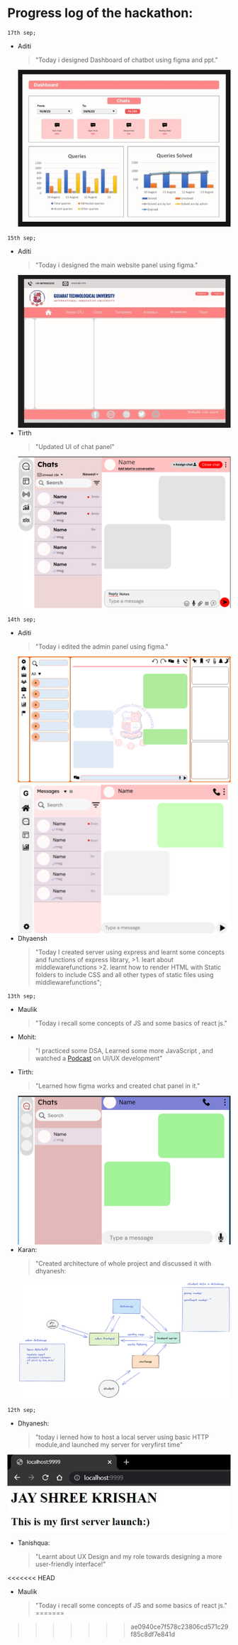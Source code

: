 # Progress log of the hackathon:

```
17th sep;
```
- Aditi
     >"Today i designed Dashboard of chatbot using figma and ppt."
     <img src="./Images/Aditi/web5.jpg">
```
15th sep;
```
- Aditi
     >"Today i designed the main website panel using figma."
     <img src="./Images/Aditi/web4.jpg">
- Tirth
     >"Updated UI of chat panel"
     <img src="./Images/Tirth/Updated chat panel.png">
```
14th sep;
```
- Aditi
     >"Today i edited the admin panel using figma."
     <img src="./Images/Aditi/web2.png">
     <img src="./Images/Aditi/web3.png">
- Dhyaensh
     >    "Today I created server using express and learnt some concepts and functions of express library,
          >1. leart about middlewarefunctions
          >2. learnt how to render HTML with Static folders to include CSS and all other types of static files using middlewarefunctions";
```
13th sep;
```

- Maulik
     >"Today i recall some concepts of JS and some basics of react js."
- Mohit:
     >"I practiced some DSA, Learned some more JavaScript , and watched a [Podcast](https://www.youtube.com/watch?v=Ol_n4paZ0Ug&t=9s) on UI/UX development"
- Tirth:
     >"Learned how figma works and created chat panel in it."
     <img src="./Images/Tirth/Chat Panel.png">
- Karan:
     >"Created architecture of whole project and discussed it with dhyanesh:
     <img src="./Images/Karan/whatsapp_gtu.png">
```
12th sep;
```
- Dhyanesh:
     >"today i lerned how to host a local server using basic HTTP module,and launched my server for veryfirst time"

<img src=".\Images\Dhyanesh\FirstServerHosting.png">

- Tanishqua:
     >"Learnt about UX Design and my role towards designing a more user-friendly interface!"

<<<<<<< HEAD
- Maulik
     >"Today i recall some concepts of JS and some basics of react js."
=======
>>>>>>> ae0940ce7f578c23806cd571c29f85c8df7e841d

